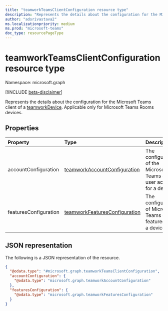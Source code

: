 ```yaml
---
title: "teamworkTeamsClientConfiguration resource type"
description: "Represents the details about the configuration for the Microsoft Teams client of a device."
author: "adsrivastava2"
ms.localizationpriority: medium
ms.prod: "microsoft-teams"
doc_type: resourcePageType
---
```


# teamworkTeamsClientConfiguration resource type

Namespace: microsoft.graph

[!INCLUDE [beta-disclaimer](../../includes/beta-disclaimer.md)]

Represents the details about the configuration for the Microsoft Teams client of a [teamworkDevice](../resources/teamworkdevice.md). Applicable only for Microsoft Teams Rooms devices.

## Properties
|Property|Type|Description|
|:---|:---|:---|
|accountConfiguration|[teamworkAccountConfiguration](../resources/teamworkaccountconfiguration.md)|The configuration of the Microsoft Teams client user account for a device.|
|featuresConfiguration|[teamworkFeaturesConfiguration](../resources/teamworkfeaturesconfiguration.md)|The configuration of Microsoft Teams client features for a device.|


## JSON representation
The following is a JSON representation of the resource.
<!-- {
  "blockType": "resource",
  "@odata.type": "microsoft.graph.teamworkTeamsClientConfiguration"
}
-->
``` json
{
  "@odata.type": "#microsoft.graph.teamworkTeamsClientConfiguration",
  "accountConfiguration": {
    "@odata.type": "microsoft.graph.teamworkAccountConfiguration"
  },
  "featuresConfiguration": {
    "@odata.type": "microsoft.graph.teamworkFeaturesConfiguration"
  }
}
```

